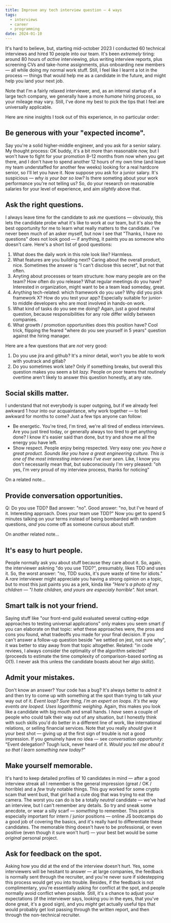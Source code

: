 ```yaml
---
title: Improve any tech interview question — 4 ways
tags:
  - interviews
  - career
  - programming
date: 2024-01-10
---
```


It's hard to believe, but, starting mid-october 2023 I conducted 60 technical interviews and hired 10 people into our team. It's been _extremely_ tiring: around 80 hours of _active_ interviewing, plus writing interview reports, plus screening CVs and take-home assignments, plus onboarding new members — all while doing my normal work stuff. Still, I feel like I learnt a lot in the process — things that would help me as a candidate in the future, and might help you land your next job.

Note that I'm a fairly relaxed interviewer, and, as an internal startup of a large tech company, we generally have a more _humane_ hiring process, so your mileage may vary. Still, I've done my best to pick the tips that I feel are universally applicable.

Here are nine insights I took out of this experience, in no particular order:

## Be generous with your "expected income".

Say you're a solid higher-middle engineer, and you ask for a senior salary. My thought process: OK buddy, it's a bit more than reasonable _now,_ but I won't have to fight for your promotion 8–12 months from now when you get there, and I don't have to spend another 12 hours of my own time (and leave my team understaffed for another few weeks) looking for a real hardcore senior, so I'll let you have it. Now suppose you ask for a junior salary. It's suspicious — _why is your bar so low?_ Is there someting about your work performance you're not telling us? So, do your research on reasonable salaries for your level of experience, and aim _slightly_ above that.

## Ask the right questions.

I always leave time for the candidate to ask _me_ questions — obviously, this lets the candidate probe what it's like to work at our team, but it's also the best opportunity for me to learn what really matters to the candidate. I've never been much of an asker myself, but now I see that "Thanks, I have no questions" does not look good — if anything, it paints you as someone who doesn't care. Here's a short list of good questions:

1. What does the daily work in this role look like? Harmless.
2. What features are you building next? Caring about the overall product, nice. Sometimes the answer is "I can't disclose this secret", but not that often.
3. Anyting about processes or team structure: how many people are on the team? How often do you release? What regular meetings do you have? Interested in organization, might want to be a team lead someday, great.
4. Anything tech-related: which framework do you use? Why did you pick framework X? How do you test your app? Especially suitable for junior- to middle developers who are most involved in hands-on work.
5. What kind of tasks do you see me doing? Again, just a good neutral question, because responsibilities for any role differ wildly between companies.
6. What growth / promotion opportunities does this position have? Cool trick, flipping the feared "where do you see yourself in 5 years" question against the hiring manager.

Here are a few questions that are _not_ very good:

1. Do you use jira and github? It's a minor detail, won't you be able to work with youtrack and gitlab?
2. Do you sometimes work late? Only if something breaks, but overall this question makes you seem a bit _lazy._ People on poor teams that routinely overtime aren't likely to answer this question honestly, at any rate.

## Social skills matter.

I understand that not everybody is super outgoing, but if we already feel awkward 1 hour into our acquaintance, why work together — to feel awkward for months to come? Just a few tips anyone can follow:

- Be energetic. You're tired, I'm tired, we're all tired of endless interviews. Are you just tired today, or generally always too tired to get anything done? I know it's easier said than done, but try and show me all the energy you have left.
- Show respect. People enjoy being respected. Very easy one: _you have a great product. Sounds like you have a great engineering culture. This is one of the most interesting interviews I've ever seen._ Like, I know you don't necessarily mean that, but subconsciously I'm very pleased: "oh yes, I'm very proud of my interview process, thanks for noticing"

On a related note... 

## Provide conversation opportunities.

Q: Do you use TDD? Bad answer: "no". Good answer: "no, but I've heard of it. Interesting approach. Does your team use TDD?" Now you get to spend 5 minutes talking on your terms instead of being bombarded with random questions, _and_ you come off as someone curious about stuff.

On another related note...

## It's easy to hurt people.

People normally ask you about stuff because they care about it. So, again, the interviewer askning "do you use TDD?", presumably, likes TDD and uses it. So, the worst answer: "no, TDD sucks, it's pure waste of time for idiots." A _rare_ interviewer might appreciate you having a strong opinion on a topic, but to most this just paints you as a jerk, kinda like _"Here's a photo of my children — "I hate children, and yours are especialy horrible"._ Not smart.

## Smart talk is not your friend.

Saying stuff like "our front-end guild evaluated several cutting-edge approaches to testing universal applications" only makes you seem smart _if_ you can elaborate on that topic: _what_ these approaches were, the pros and cons you found, what tradeoffs you made for your final decision. If you can't answer a follow-up question beside "we settled on jest, not sure why", it was better to stay away from that topic altogether. Related: "in code reviews, I always consider the optimality of the algorithm selected" (proceeds to estimate the time complexity of comparison-based sorting as O(1). I never ask this unless the candidate boasts about her algo skillz).

## Admit your mistakes.

Don't know an answer? Your code has a bug? It's always better to _admit it_ and then try to come up with something at the spot than trying to talk your way out of it. _Event loop? Sure thing, I'm an expert on loops. It's the way events are looped. Uses logarithmic weighing._ Again, this makes you look like a candidate with big mouth and small hands. I _have_ seen a couple of people who could talk their way out of any situation, but I honestly think with such skills you'd do better in a different line of work, like international relations, or selling financial services. Note that you really _should_ give it your best shot — giving up at the first sign of trouble is not a good impression. If you genuinely have no idea — see _conversation opportunity:_ "Event delegation? Tough luck, never heard of it. _Would you tell me about it so that I learn something new today?_"

## Make yourself memorable.

It's hard to keep detailed profiles of 10 candidates in mind — after a good interview streak all I remember is the general impression (great / OK / horrible) and a _few_ truly notable things. This guy worked for some crypto scam that went bust, that girl had a cute dog that was trying to eat the camera. The worst you can do is be a totally _neutral_ candidate — we've had an interview, but I can't remember any details. So try and sneak some anecdote, or wear a silly scarf — _something_ to remember. This point is especially important for intern / junior positions — online JS bootcamps do a good job of covering the basics, and it's really hard to differentiate these candidates. The memorable thing doesn't have to be professional, or even positive (even though it sure won't hurt) — your best bet would be some _original_ personal project.

## Ask for feedback on the spot.

Asking how you did at the end of the interview doesn't hurt. Yes, some interviewers will be hesitant to answer — at large companies, the feedback is normally sent through the recruiter, and you're never sure if sidestepping this process would get you into trouble. Besides, if the feedback is not complimentary, you're essentially asking for conflict at the spot, and people normally avoid conflict when possible. Still, it's a chance to adjust your expectations (if the interviewer says, looking you in the eyes, that you've done great, it's a good sign), and you _might_ get actually useful tips that would probably get lost passing through the written report, and then through the non-technical recruiter.

